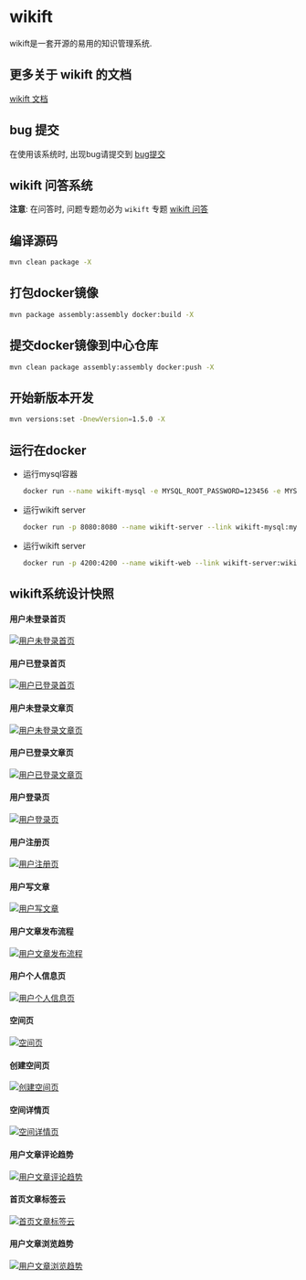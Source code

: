 # wikift

wikift是一套开源的易用的知识管理系统.

## 更多关于 wikift 的文档

[wikift 文档](http://wiki.ttxit.com/display/WIKIFT)

## bug 提交

在使用该系统时, 出现bug请提交到 [bug提交](http://jira.ttxit.com/projects/WIKIFT)

## wikift 问答系统

**注意**: 在问答时, 问题专题勿必为 `wikift` 专题
[wikift 问答](http://wiki.ttxit.com/display/WIKIFT/questions/onboarding)

## 编译源码

```bash
mvn clean package -X
```

## 打包docker镜像

```bash
mvn package assembly:assembly docker:build -X
```

## 提交docker镜像到中心仓库

```bash
mvn clean package assembly:assembly docker:push -X
```

## 开始新版本开发
```bash
mvn versions:set -DnewVersion=1.5.0 -X
```

## 运行在docker

 - 运行mysql容器

	```bash
	docker run --name wikift-mysql -e MYSQL_ROOT_PASSWORD=123456 -e MYSQL_DATABASE=wikift mysql
	```
	
 - 运行wikift server

	```bash
	docker run -p 8080:8080 --name wikift-server --link wikift-mysql:mysql wikift/wikift-server
	```
	
 - 运行wikift server

	```bash
	docker run -p 4200:4200 --name wikift-web --link wikift-server:wikift-server wikift/wikift-web
	```

## wikift系统设计快照

#### 用户未登录首页

[![用户未登录首页](https://raw.githubusercontent.com/qianmoQ/wikift/master/wikift-design/snapshot/%E7%94%A8%E6%88%B7%E6%9C%AA%E7%99%BB%E5%BD%95%E9%A6%96%E9%A1%B5.png "用户未登录首页")](https://raw.githubusercontent.com/qianmoQ/wikift/master/wikift-design/snapshot/%E7%94%A8%E6%88%B7%E6%9C%AA%E7%99%BB%E5%BD%95%E9%A6%96%E9%A1%B5.png "用户未登录首页")

#### 用户已登录首页

[![用户已登录首页](https://github.com/qianmoQ/wikift/blob/master/wikift-design/snapshot/用户已登录首页.png?raw=true "用户已登录首页")](https://github.com/qianmoQ/wikift/blob/master/wikift-design/snapshot/用户已登录首页.png?raw=true "用户已登录首页")

#### 用户未登录文章页

[![用户未登录文章页](https://github.com/qianmoQ/wikift/blob/master/wikift-design/snapshot/用户未登录文章页.png?raw=true "用户未登录文章页")](https://github.com/qianmoQ/wikift/blob/master/wikift-design/snapshot/用户未登录文章页.png?raw=true "用户未登录文章页")

#### 用户已登录文章页

[![用户已登录文章页](https://github.com/qianmoQ/wikift/blob/master/wikift-design/snapshot/用户已登录文章页.png?raw=true "用户已登录文章页")](https://github.com/qianmoQ/wikift/blob/master/wikift-design/snapshot/用户已登录文章页.png?raw=true "用户已登录文章页")

#### 用户登录页

[![用户登录页](https://github.com/qianmoQ/wikift/blob/master/wikift-design/snapshot/用户登录页.png?raw=true "用户登录页")](https://github.com/qianmoQ/wikift/blob/master/wikift-design/snapshot/用户登录页.png?raw=true "用户登录页")

#### 用户注册页

[![用户注册页](https://github.com/qianmoQ/wikift/blob/master/wikift-design/snapshot/用户注册页.png?raw=true "用户注册页")](https://github.com/qianmoQ/wikift/blob/master/wikift-design/snapshot/用户注册页.png?raw=true "用户注册页")

#### 用户写文章

[![用户写文章](https://github.com/qianmoQ/wikift/blob/master/wikift-design/snapshot/用户写文章页.png?raw=true "用户写文章")](https://github.com/qianmoQ/wikift/blob/master/wikift-design/snapshot/用户写文章页.png?raw=true "用户写文章")

#### 用户文章发布流程

[![用户文章发布流程](https://github.com/qianmoQ/wikift/blob/master/wikift-design/snapshot/用户文章发布流程.png?raw=true "用户文章发布流程")](https://github.com/qianmoQ/wikift/blob/master/wikift-design/snapshot/用户文章发布流程.png?raw=true "用户文章发布流程")

#### 用户个人信息页

[![用户个人信息页](https://github.com/qianmoQ/wikift/blob/master/wikift-design/snapshot/用户个人信息页.png?raw=true "用户个人信息页")](https://github.com/qianmoQ/wikift/blob/master/wikift-design/snapshot/用户个人信息页.png?raw=true "用户个人信息页")

#### 空间页

[![空间页](https://github.com/qianmoQ/wikift/blob/master/wikift-design/snapshot/空间页.png?raw=true "空间页")](https://github.com/qianmoQ/wikift/blob/master/wikift-design/snapshot/空间页.png?raw=true "空间页")

#### 创建空间页

[![创建空间页](https://github.com/qianmoQ/wikift/blob/master/wikift-design/snapshot/创建空间页.png?raw=true "创建空间页")](https://github.com/qianmoQ/wikift/blob/master/wikift-design/snapshot/创建空间页.png?raw=true "创建空间页")

#### 空间详情页

[![空间详情页](https://github.com/qianmoQ/wikift/blob/master/wikift-design/snapshot/空间详情页.png?raw=true "空间详情页")](https://github.com/qianmoQ/wikift/blob/master/wikift-design/snapshot/空间详情页.png?raw=true "空间详情页")

#### 用户文章评论趋势

[![用户文章评论趋势](https://github.com/qianmoQ/wikift/blob/master/wikift-design/snapshot/用户文章评论趋势.png?raw=true "用户文章评论趋势")](https://github.com/qianmoQ/wikift/blob/master/wikift-design/snapshot/用户文章评论趋势.png?raw=true "用户文章评论趋势")

#### 首页文章标签云

[![首页文章标签云](https://github.com/qianmoQ/wikift/blob/master/wikift-design/snapshot/首页文章标签云.png?raw=true "首页文章标签云")](https://github.com/qianmoQ/wikift/blob/master/wikift-design/snapshot/首页文章标签云.png?raw=true "首页文章标签云")

#### 用户文章浏览趋势

[![用户文章浏览趋势](https://github.com/qianmoQ/wikift/blob/master/wikift-design/snapshot/用户文章浏览趋势.png?raw=true "用户文章浏览趋势")](https://github.com/qianmoQ/wikift/blob/master/wikift-design/snapshot/用户文章浏览趋势.png?raw=true "用户文章浏览趋势")
